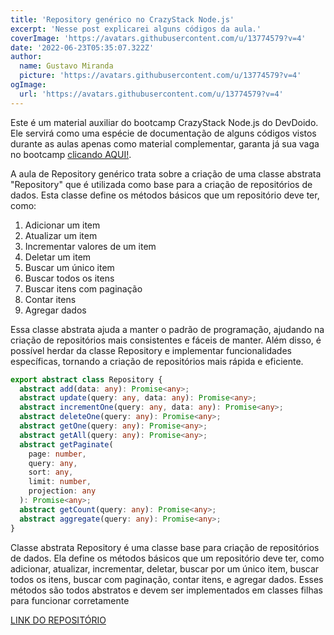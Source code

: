 ```yaml
---
title: 'Repository genérico no CrazyStack Node.js'
excerpt: 'Nesse post explicarei alguns códigos da aula.'
coverImage: 'https://avatars.githubusercontent.com/u/13774579?v=4'
date: '2022-06-23T05:35:07.322Z'
author:
  name: Gustavo Miranda
  picture: 'https://avatars.githubusercontent.com/u/13774579?v=4'
ogImage:
  url: 'https://avatars.githubusercontent.com/u/13774579?v=4'
---
```

Este é um material auxiliar do bootcamp CrazyStack Node.js do DevDoido. Ele servirá como uma espécie de documentação de alguns códigos vistos durante as aulas apenas como material complementar, garanta já sua vaga no bootcamp [clicando AQUI!](https://crazystack.com.br).

A aula de Repository genérico trata sobre a criação de uma classe abstrata "Repository" que é utilizada como base para a criação de repositórios de dados. Esta classe define os métodos básicos que um repositório deve ter, como:

1. Adicionar um item
2. Atualizar um item
3. Incrementar valores de um item
4. Deletar um item
5. Buscar um único item
6. Buscar todos os itens
7. Buscar itens com paginação
8. Contar itens
9. Agregar dados

Essa classe abstrata ajuda a manter o padrão de programação, ajudando na criação de repositórios mais consistentes e fáceis de manter. Além disso, é possível herdar da classe Repository e implementar funcionalidades específicas, tornando a criação de repositórios mais rápida e eficiente.

```typescript
export abstract class Repository {
  abstract add(data: any): Promise<any>;
  abstract update(query: any, data: any): Promise<any>;
  abstract incrementOne(query: any, data: any): Promise<any>;
  abstract deleteOne(query: any): Promise<any>;
  abstract getOne(query: any): Promise<any>;
  abstract getAll(query: any): Promise<any>;
  abstract getPaginate(
    page: number,
    query: any,
    sort: any,
    limit: number,
    projection: any
  ): Promise<any>;
  abstract getCount(query: any): Promise<any>;
  abstract aggregate(query: any): Promise<any>;
}
``` 
Classe abstrata Repository é uma classe base para criação de repositórios de dados. Ela define os métodos básicos que um repositório deve ter, como adicionar, atualizar, incrementar, deletar, buscar por um único item, buscar todos os itens, buscar com paginação, contar itens, e agregar dados. Esses métodos são todos abstratos e devem ser implementados em classes filhas para funcionar corretamente


[LINK DO REPOSITÓRIO](https://github.com/gumiranda/CrazyStackNodeJs)